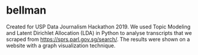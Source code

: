 # bellman

Created for USP Data Journalism Hackathon 2019. We used Topic Modeling and Latent Dirichlet Allocation (LDA) in Python to analyse transcripts that we scraped from https://sprs.parl.gov.sg/search/. The results were shown on a website with a graph visualization technique.
